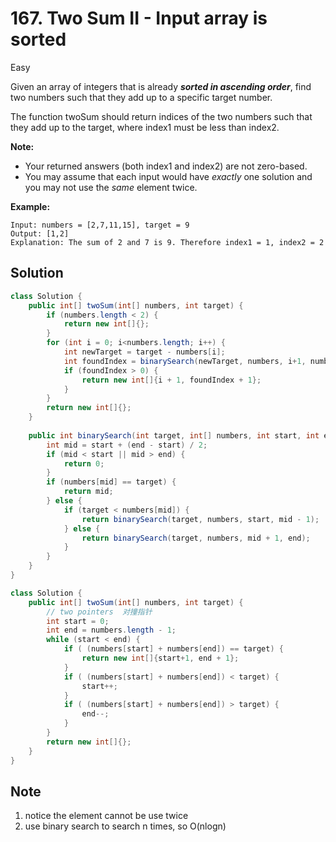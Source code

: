 # 167. Two Sum II - Input array is sorted

Easy

Given an array of integers that is already _**sorted in ascending order**_, find two numbers such that they add up to a specific target number.

The function twoSum should return indices of the two numbers such that they add up to the target, where index1 must be less than index2.

**Note:**

* Your returned answers \(both index1 and index2\) are not zero-based.
* You may assume that each input would have _exactly_ one solution and you may not use the _same_ element twice.

**Example:**

```text
Input: numbers = [2,7,11,15], target = 9
Output: [1,2]
Explanation: The sum of 2 and 7 is 9. Therefore index1 = 1, index2 = 2
```

## Solution

```java
class Solution {
    public int[] twoSum(int[] numbers, int target) {
        if (numbers.length < 2) {
            return new int[]{};
        }
        for (int i = 0; i<numbers.length; i++) {
            int newTarget = target - numbers[i];
            int foundIndex = binarySearch(newTarget, numbers, i+1, numbers.length-1);
            if (foundIndex > 0) {
                return new int[]{i + 1, foundIndex + 1};
            }
        }
        return new int[]{};
    }
    
    public int binarySearch(int target, int[] numbers, int start, int end) {
        int mid = start + (end - start) / 2;
        if (mid < start || mid > end) {
            return 0;
        }
        if (numbers[mid] == target) {
            return mid;
        } else {
            if (target < numbers[mid]) {
                return binarySearch(target, numbers, start, mid - 1);
            } else {
                return binarySearch(target, numbers, mid + 1, end);
            }
        }
    }
}
```

```java
class Solution {
    public int[] twoSum(int[] numbers, int target) {
        // two pointers  对撞指针
        int start = 0;
        int end = numbers.length - 1;
        while (start < end) {
            if ( (numbers[start] + numbers[end]) == target) {
                return new int[]{start+1, end + 1};
            }
            if ( (numbers[start] + numbers[end]) < target) {
                start++;
            }
            if ( (numbers[start] + numbers[end]) > target) {
                end--;
            }
        }
        return new int[]{};
    }
}
```

## Note

1. notice the element cannot be use twice
2. use binary search to search n times, so O\(nlogn\)

